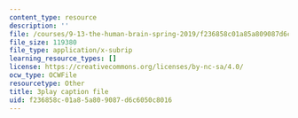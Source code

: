 ```yaml
---
content_type: resource
description: ''
file: /courses/9-13-the-human-brain-spring-2019/f236858c01a85a809087d6c6050c8016_ppxK4R8XWfU.vtt
file_size: 119380
file_type: application/x-subrip
learning_resource_types: []
license: https://creativecommons.org/licenses/by-nc-sa/4.0/
ocw_type: OCWFile
resourcetype: Other
title: 3play caption file
uid: f236858c-01a8-5a80-9087-d6c6050c8016
---
```

